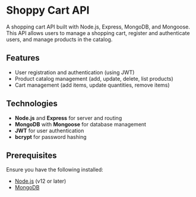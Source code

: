 # Shoppy Cart API

A shopping cart API built with Node.js, Express, MongoDB, and Mongoose. This API allows users to manage a shopping cart, register and authenticate users, and manage products in the catalog.

## Features

- User registration and authentication (using JWT)
- Product catalog management (add, update, delete, list products)
- Cart management (add items, update quantities, remove items)

## Technologies

- **Node.js** and **Express** for server and routing
- **MongoDB** with **Mongoose** for database management
- **JWT** for user authentication
- **bcrypt** for password hashing

## Prerequisites

Ensure you have the following installed:

- [Node.js](https://nodejs.org/) (v12 or later)
- [MongoDB](https://www.mongodb.com/)


